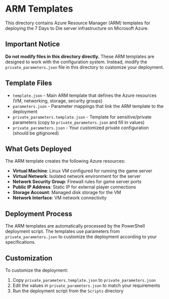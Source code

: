 # ARM Templates

This directory contains Azure Resource Manager (ARM) templates for deploying the 7 Days to Die server infrastructure on Microsoft Azure.

## Important Notice

**Do not modify files in this directory directly.** These ARM templates are designed to work with the configuration system. Instead, modify the `private_parameters.json` file in this directory to customize your deployment.

## Template Files

- `template.json` - Main ARM template that defines the Azure resources (VM, networking, storage, security groups)
- `parameters.json` - Parameter mappings that link the ARM template to the deployment
- `private_parameters.template.json` - Template for sensitive/private parameters (copy to `private_parameters.json` and fill in values)
- `private_parameters.json` - Your customized private configuration (should be gitignored)

## What Gets Deployed

The ARM template creates the following Azure resources:

- **Virtual Machine**: Linux VM configured for running the game server
- **Virtual Network**: Isolated network environment for the server
- **Network Security Group**: Firewall rules for game server ports
- **Public IP Address**: Static IP for external player connections
- **Storage Account**: Managed disk storage for the VM
- **Network Interface**: VM network connectivity

## Deployment Process

The ARM templates are automatically processed by the PowerShell deployment script. The templates use parameters from `private_parameters.json` to customize the deployment according to your specifications.

## Customization

To customize the deployment:
1. Copy `private_parameters.template.json` to `private_parameters.json`
2. Edit the values in `private_parameters.json` to match your requirements
3. Run the deployment script from the `Scripts` directory